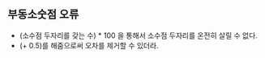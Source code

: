 ## 부동소숫점 오류
  + (소수점 두자리를 갖는 수) * 100 을 통해서 소수점 두자리를 온전히 살릴 수 없다.
  + (+ 0.5)를 해줌으로써 오차를 제거할 수 있더라.
